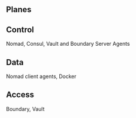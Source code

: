 ## Planes

## Control
Nomad, Consul, Vault and Boundary Server Agents

## Data
Nomad client agents, Docker

## Access
Boundary, Vault